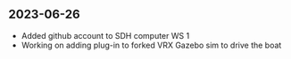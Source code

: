 ## 2023-06-26
- Added github account to SDH computer WS 1
- Working on adding plug-in to forked VRX Gazebo sim to drive the boat

